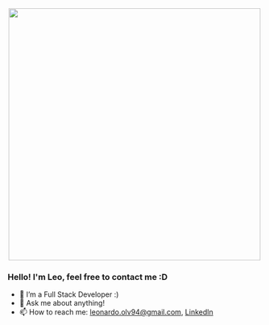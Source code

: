 

<div id="header" align="center">
  <img src="https://media.giphy.com/media/SWoSkN6DxTszqIKEqv/giphy.gif" width="500"/>
</div>


### Hello! I'm Leo, feel free to contact me :D




- 🌱 I’m a Full Stack Developer :)
- 💬 Ask me about anything!
- 📫 How to reach me: leonardo.olv94@gmail.com, [LinkedIn](https://www.linkedin.com/in/leonardo-almeida-187588148/)
                      


